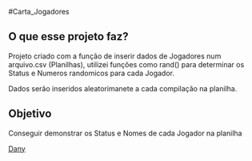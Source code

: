 #Carta_Jogadores

## O que esse projeto faz?

Projeto criado com a função de inserir dados de Jogadores num arquivo.csv (Planilhas), utilizei funções como rand() para determinar os Status e Numeros randomicos para cada Jogador.

Dados serão inseridos aleatorimanete a cada compilação na planilha.

## Objetivo

Conseguir demonstrar os Status e Nomes de cada Jogador na planilha



[Dany](http://www.github.com/iDany14)
